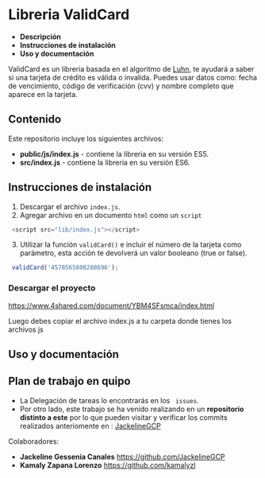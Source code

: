 # Libreria ValidCard

 * **Descripción**  
* **Instrucciones de instalación**  
* **Uso y documentación**  
 


ValidCard  es un libreria basada en el algoritmo de  [Luhn](https://es.wikipedia.org/wiki/Algoritmo_de_Luhn), te ayudará a saber si una tarjeta de crédito es válida o invalida. Puedes usar datos como: fecha de vencimiento, código de verificación (cvv) y nombre completo que aparece en la tarjeta.

##  Contenido
Este repositorio incluye los siguientes archivos:

* **public/js/index.js** - contiene la libreria en su versión ES5.
* **src/index.js** - contiene la libreria en su versión ES6.

##  Instrucciones de instalación
1. Descargar el archivo `index.js`.
2. Agregar archivo en un documento `html` como un `script`
 
```js
 <script src="lib/index.js"></script>
 ```

3. Utilizar la función `validCard()` e incluir el número de la tarjeta como parámetro, esta acción te devolverá un valor booleano (true or false).

```js
 validCard('4578565808288696');
 ```

### Descargar el proyecto
https://www.4shared.com/document/YBM4SFsmca/index.html

Luego debes copiar el archivo index.js a tu carpeta donde tienes los archivos js


## Uso y documentación

##  Plan de trabajo en quipo
* La Delegación de tareas lo encontrarás en los ` issues`. 
* Por otro lado, este trabajo se ha venido realizando en un **repositorio distinto a este** por lo que pueden visitar y verificar los commits realizados anteriomente en : [JackelineGCP](https://github.com/JackelineGCP/validadorTarjetaCredito/commits/master)


 
Colaboradores:
* **Jackeline Gessenia Canales** https://github.com/JackelineGCP
* **Kamaly Zapana Lorenzo** https://github.com/kamalyzl

